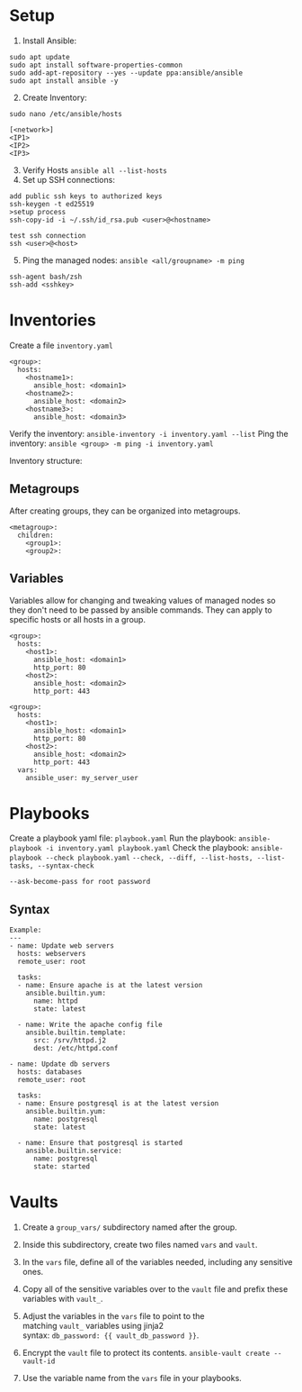 # Setup
1. Install Ansible:
```
sudo apt update
sudo apt install software-properties-common
sudo add-apt-repository --yes --update ppa:ansible/ansible
sudo apt install ansible -y
```
2. Create Inventory:
```
sudo nano /etc/ansible/hosts

[<network>]
<IP1>
<IP2>
<IP3>
```
3. Verify Hosts
`ansible all --list-hosts`
4. Set up SSH connections:
```
add public ssh keys to authorized keys
ssh-keygen -t ed25519
>setup process
ssh-copy-id -i ~/.ssh/id_rsa.pub <user>@<hostname>

test ssh connection
ssh <user>@<host>
```
5.  Ping the managed nodes:
`ansible <all/groupname> -m ping`
```
ssh-agent bash/zsh
ssh-add <sshkey>
```
# Inventories
Create a file `inventory.yaml`
```
<group>:
  hosts:
    <hostname1>:
      ansible_host: <domain1>
    <hostname2>:
      ansible_host: <domain2>
    <hostname3>:
      ansible_host: <domain3>
```
Verify the inventory:
`ansible-inventory -i inventory.yaml --list`
Ping the inventory:
`ansible <group> -m ping -i inventory.yaml`

Inventory structure:

## Metagroups

After creating groups, they can be organized into metagroups.
```
<metagroup>:
  children:
    <group1>:
    <group2>:
```

## Variables

Variables allow for changing and tweaking values of managed nodes so they don't need to be passed by ansible commands.
They can apply to specific hosts or all hosts in a group.

```
<group>:
  hosts:
    <host1>:
      ansible_host: <domain1>
      http_port: 80
    <host2>:
      ansible_host: <domain2>
      http_port: 443
```

```
<group>:
  hosts:
    <host1>:
      ansible_host: <domain1>
      http_port: 80
    <host2>:
      ansible_host: <domain2>
      http_port: 443
  vars:
    ansible_user: my_server_user
```
# Playbooks
Create a playbook yaml file:
`playbook.yaml`
Run the playbook:
`ansible-playbook -i inventory.yaml playbook.yaml`
Check the playbook:
`ansible-playbook --check playbook.yaml`
`--check, --diff, --list-hosts, --list-tasks, --syntax-check`

`--ask-become-pass for root password`
## Syntax
```
Example:
---
- name: Update web servers
  hosts: webservers
  remote_user: root

  tasks:
  - name: Ensure apache is at the latest version
    ansible.builtin.yum:
      name: httpd
      state: latest

  - name: Write the apache config file
    ansible.builtin.template:
      src: /srv/httpd.j2
      dest: /etc/httpd.conf

- name: Update db servers
  hosts: databases
  remote_user: root

  tasks:
  - name: Ensure postgresql is at the latest version
    ansible.builtin.yum:
      name: postgresql
      state: latest

  - name: Ensure that postgresql is started
    ansible.builtin.service:
      name: postgresql
      state: started
```
# Vaults
1. Create a `group_vars/` subdirectory named after the group.

2. Inside this subdirectory, create two files named `vars` and `vault`.

3. In the `vars` file, define all of the variables needed, including any sensitive ones.

4. Copy all of the sensitive variables over to the `vault` file and prefix these variables with `vault_`.

5. Adjust the variables in the `vars` file to point to the matching `vault_` variables using jinja2 syntax: `db_password: {{ vault_db_password }}`.

6. Encrypt the `vault` file to protect its contents.
`ansible-vault create --vault-id`
7. Use the variable name from the `vars` file in your playbooks.